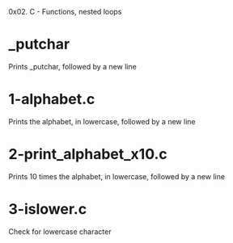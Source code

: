0x02. C - Functions, nested loops

# _putchar 
Prints _putchar, followed by a new line

# 1-alphabet.c
Prints the alphabet, in lowercase, followed by a new line

# 2-print_alphabet_x10.c
Prints 10 times the alphabet, in lowercase, followed by a new line

# 3-islower.c
Check for lowercase character
